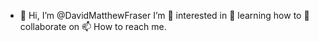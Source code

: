 - 👋 Hi, I’m @DavidMatthewFraser I’m 👀 interested in 🌱 learning how to 💞️ collaborate on 📫 How to reach me.
